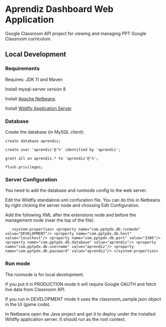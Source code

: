# Aprendiz Dashboard Web Application

Google Classroom API project for viewing and managing PPT Google Classroom curriculum.

## Local Development

### Requirements

Requires: JDK 11 and Maven

Install mysql-server version 8

Install [Apache Netbeans](https://netbeans.apache.org/).

Install [Wildfly Application Server](https://examples.javacodegeeks.com/enterprise-java/jboss-wildfly/jboss-wildfly-netbeans-example/).

### Database

Create the database (in MySQL client):

`create database aprendiz;`

`create user 'aprendiz'@'%' identified by 'aprendiz';`

`grant all on aprendiz.* to 'aprendiz'@'%';`

`flush privileges;`

### Server Configuration

You need to add the database and runmode config to the web server.

Edit the Wildfly standalone.xml confuration file. You can do this in Netbeans by right clicking the server node and choosing Edit Configuration.

Add the following XML after the extensions node and before the management node (near the top of the file):

`    <system-properties>
        <property name="com.pptpdx.db.runmode" value="DEVELOPMENT"/>
        <property name="com.pptpdx.db.host" value="localhost"/>
        <property name="com.pptpdx.db.port" value="3306"/>
        <property name="com.pptpdx.db.database" value="aprendiz"/>
        <property name="com.pptpdx.db.username" value="aprendiz"/>
        <property name="com.pptpdx.db.password" value="aprendiz"/>
     </system-properties>    `

### Run mode

The runmode is for local development. 

If you put it in PRODUCTION mode it will require Google OAUTH and fetch live data from Classroom API.

If you run in DEVELOPMENT mode it uses the classroom_sample.json object in the UI (game code).

In Netbeans open the Java project and get it to deploy under the installed Wildfly application server. It should run as the root context.




